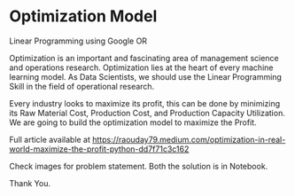 # Optimization Model
Linear Programming using Google OR

Optimization is an important and fascinating area of management science and operations research. Optimization lies at the heart of every machine learning model. As Data Scientists, we should use the Linear Programming Skill in the field of operational research.

Every industry looks to maximize its profit, this can be done by minimizing its Raw Material Cost, Production Cost, and Production Capacity Utilization. We are going to build the optimization model to maximize the Profit.

Full article available at https://raouday79.medium.com/optimization-in-real-world-maximize-the-profit-python-dd7f71c3c162

Check images for problem statement.
Both the solution is in Notebook.

Thank You.
